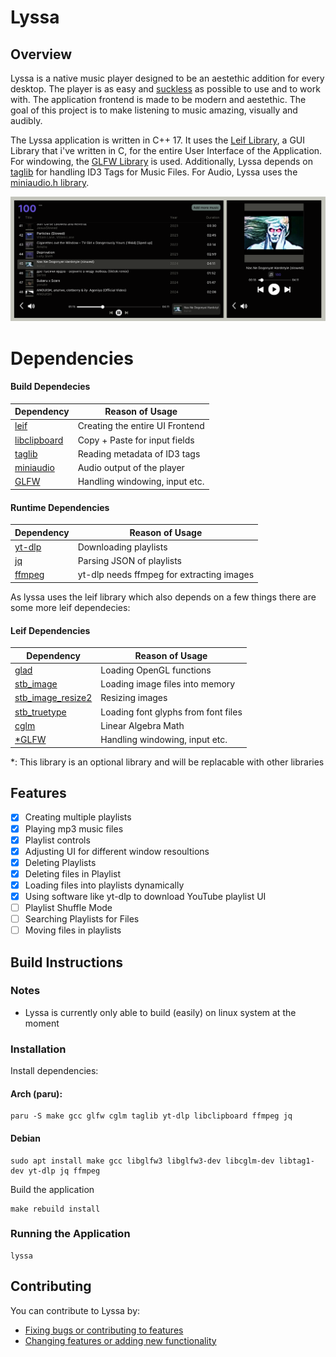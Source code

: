 # Lyssa

## Overview
Lyssa is a native music player designed to be an aestethic addition for every desktop. 
The player is as easy and [suckless](https://suckless.org/philosophy) as possible to use and to work with. The application frontend 
is made to be modern and aestethic. The goal of this project is to make listening to 
music amazing, visually and audibly. 

The Lyssa application is written in C++ 17. It uses the [Leif Library](https://github.com/cococry/leif), a GUI Library that i've
written in C, for the entire User Interface of the Application. For windowing, the [GLFW Library](https://github.com/glfw/glfw) is used. Additionally, Lyssa depends on [taglib](https://github.com/taglib/taglib) for handling 
ID3 Tags for Music Files. For Audio, Lyssa uses the [miniaudio.h library](https://github.com/mackron/miniaudio).

<img src="https://github.com/cococry/lyssa/blob/main/branding/lyssa-showcase.png" alt="Lyssa Showcase">


# Dependencies 

#### Build Dependecies

| Dependency         |  Reason of Usage    |
| ----------------|-------------|
| [leif](https://github.com/cococry/leif) | Creating the entire UI Frontend |
| [libclipboard](https://github.com/jtanx/libclipboard) | Copy + Paste for input fields |
| [taglib](https://github.com/taglib/taglib)| Reading metadata of ID3 tags |
| [miniaudio](https://github.com/mackron/miniaudio) | Audio output of the player | 
| [GLFW](https://github.com/glfw/glfw) | Handling windowing, input etc. | 

#### Runtime Dependencies

| Dependency         |  Reason of Usage    |
| ----------------|-------------|
| [yt-dlp](https://github.com/yt-dlp/yt-dlp) | Downloading playlists |
| [jq](https://github.com/jqlang/jq) | Parsing JSON of playlists |
| [ffmpeg](https://github.com/FFmpeg/FFmpeg)| yt-dlp needs ffmpeg for extracting images |


As lyssa uses the leif library which also depends on a few things there are some more leif dependecies:
#### Leif Dependencies 

| Dependency         |  Reason of Usage    |
| ----------------|-------------|
| [glad](https://github.com/Dav1dde/glad) | Loading OpenGL functions |
| [stb_image](https://github.com/nothings/stb/blob/master/stb_image.h) | Loading image files into memory |
| [stb_image_resize2](https://github.com/nothings/stb/blob/master/stb_image_resize2.h) | Resizing images |
| [stb_truetype](https://github.com/nothings/stb/blob/master/stb_truetype.h) | Loading font glyphs from font files |
| [cglm](https://github.com/recp/cglm) | Linear Algebra Math | 
| [*GLFW](https://github.com/glfw/glfw) | Handling windowing, input etc. | 

*: This library is an optional library and will be replacable with other libraries


## Features

- [x] Creating multiple playlists
- [x] Playing mp3 music files
- [x] Playlist controls
- [x] Adjusting UI for different window resoultions
- [x] Deleting Playlists
- [x] Deleting files in Playlist
- [x] Loading files into playlists dynamically
- [x] Using software like yt-dlp to download YouTube playlist UI 
- [ ] Playlist Shuffle Mode
- [ ] Searching Playlists for Files
- [ ] Moving files in playlists

## Build Instructions

### Notes 
- Lyssa is currently only able to build (easily) on linux system at the moment

### Installation

Install dependencies: 

#### Arch (paru): 
```console
paru -S make gcc glfw cglm taglib yt-dlp libclipboard ffmpeg jq
```

#### Debian
```console
sudo apt install make gcc libglfw3 libglfw3-dev libcglm-dev libtag1-dev yt-dlp jq ffmpeg
```
Build the application
```console
make rebuild install
```

### Running the Application
```console
lyssa 
```

## Contributing
You can contribute to Lyssa by:
  - [Fixing bugs or contributing to features](https://github.com/cococry/lyssa/issues)
  - [Changing features or adding new functionality](https://github.com/cococry/lyssa/pulls)
